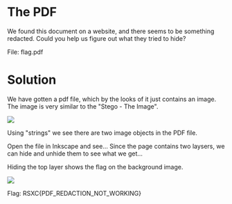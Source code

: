 # The PDF

We found this document on a website, and there seems to be something redacted. Could you help us figure out what they tried to hide?

File: flag.pdf

# Solution

We have gotten a pdf file, which by the looks of it just contains an image. The image is very similar to the "Stego - The Image".

![](stego-the-pdf-01.png)

Using "strings" we see there are two image objects in the PDF file.

Open the file in Inkscape and see... Since the page contains two laysers, we can hide and unhide them to see what we get...

Hiding the top layer shows the flag on the background image.

![](stego-the-pdf-02.png)

Flag: RSXC{PDF_REDACTION_NOT_WORKING}